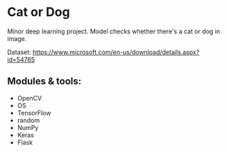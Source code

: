 # Cat or Dog

Minor deep learning project. Model checks whether there's a cat or dog in image. 

Dataset: https://www.microsoft.com/en-us/download/details.aspx?id=54765

## Modules & tools:
* OpenCV
* OS
* TensorFlow
* random
* NumPy
* Keras
* Flask

